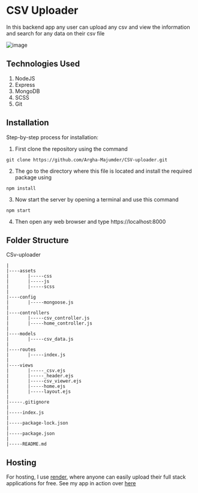 # CSV Uploader
In this backend app any user can upload any csv and view the information and search for any data on their csv file

![image](https://github.com/Argha-Majumder/CSV-uploader/assets/81928385/ed8c46eb-03a9-4c8a-9554-009fe2c1c29b)


## Technologies Used

1. NodeJS
2. Express
3. MongoDB
4. SCSS
5. Git


## Installation

Step-by-step process for installation:

1. First clone the repository using the command

```
git clone https://github.com/Argha-Majumder/CSV-uploader.git
```

2. The go to the directory where this file is located and install the required package using

```
npm install
```

3. Now start the server by opening a terminal and use this command

```
npm start
```

4. Then open any web browser and type 
https://localhost:8000


## Folder Structure

CSv-uploader
    
    |
    |----assets
    |       |-----css
    |       |-----js
    |       |-----scss
    |
    |----config
    |       |-----mongoose.js
    |
    |----controllers
    |       |-----csv_controller.js
    |       |-----home_controller.js
    |
    |----models
    |       |-----csv_data.js
    |
    |----routes
    |       |-----index.js
    |
    |----views
    |       |-----_csv.ejs
    |       |-----_header.ejs
    |       |-----csv_viewer.ejs
    |       |-----home.ejs
    |       |-----layout.ejs
    |
    |-----.gitignore
    |
    |-----index.js
    |
    |-----package-lock.json
    |
    |-----package.json
    |
    |-----README.md


## Hosting

For hosting, I use [render](https://render.com), where anyone can easily upload their full stack applications for free. See my app in action over [here](https://csv-uploader-rl08.onrender.com/)